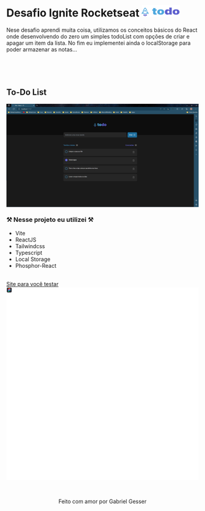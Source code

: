# Desafio Ignite Rocketseat <img width="100" height="30" src="./src/assets/logo.svg" />

Nese desafio aprendi muita coisa, utilizamos os conceitos básicos do React onde desenvolvendo do
zero um simples todoList com opções de criar e apagar um item da lista. No fim eu implementei ainda
o localStorage para poder armazenar as notas...

<br />

&nbsp;

## To-Do List

<img src="./src/assets/image.svg" align="center" />

### ⚒️ Nesse projeto eu utilizei ⚒️

- Vite
- ReactJS
- Tailwindcss
- Typescript
- Local Storage
- Phosphor-React

<br />

<a href="https://desafio-to-do-list-chi.vercel.app/" target="_blank">
Site para você testar
</a>

<a href="https://www.figma.com/file/wwCiqN3yX1FYqEVxXO3GXh/ToDo-List-(Copy)?node-id=0%3A1&t=kXvNZYDp0PQEvEKR-1" target="_blank">
<img src="./src/assets/figma.svg" />
</a>

&nbsp;

<p align="center">Feito com amor por Gabriel Gesser</p>
